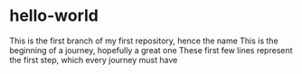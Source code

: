 # hello-world

This is the first branch of my first repository, hence the name
This is the beginning of a journey, hopefully a great one
These first few lines represent the first step, which every journey must have
